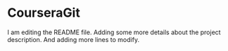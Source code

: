 # CourseraGit
I am editing the README file. Adding some more details about the project description. And adding more lines to modify.
